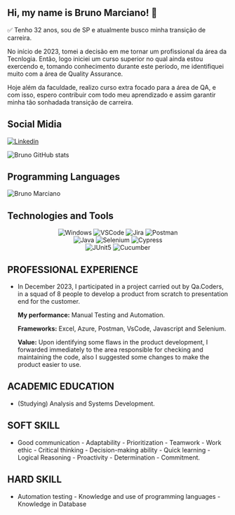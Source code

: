 ## Hi, my name is Bruno Marciano! 👋

✅ Tenho 32 anos, sou de SP e atualmente busco minha transição de carreira. 

No início de 2023, tomei a decisão em me tornar um profissional da área da Tecnlogia. Então, logo iniciei um curso superior no qual ainda estou exercendo e, tomando conhecimento 
durante este período, me identifiquei muito com a área de Quality Assurance. 

Hoje além da faculdade, realizo curso extra focado para a área de QA, e com isso, espero contribuir com todo meu aprendizado e assim garantir minha tão sonhadada transição de carreira.

## Social Midia 

[![Linkedin](https://img.shields.io/badge/LinkedIn-0077B5?style=for-the-badge&logo=linkedin&logoColor=white)](https://www.linkedin.com/in/obrunomarciano/) 



![Bruno GitHub stats](https://github-readme-stats.vercel.app/api?username=obrunomarciano&show_icons=true&theme=transparent)

## Programming Languages

![Bruno Marciano](https://github-readme-stats.vercel.app/api/top-langs/?username=obrunomarciano&langs_count=8&theme=dark)

## Technologies and Tools

<div align="center">

<img alt="Windows" src="https://img.shields.io/badge/Windows-0078D6?style=for-the-badge&logo=windows&logoColor=white" />


<img alt="VSCode" src="https://img.shields.io/badge/Visual_Studio_Code-0078D4?style=for-the-badge&logo=visual%20studio%20code&logoColor=white" />

<img alt="Jira" src="https://img.shields.io/badge/Jira-0052CC?style=for-the-badge&logo=Jira&log" />

<img alt="Postman" src="https://img.shields.io/badge/Postman-FF6C37.svg?style=for-the-badge&logo=Postman&logoColor=white" />

<br>

<img alt="Java" src="https://img.shields.io/badge/Java-000?style=for-the-badge&logo=java" />

<img alt="Selenium" src="https://img.shields.io/badge/Selenium-43B02A.svg?style=for-the-badge&logo=Selenium&logoColor=white" />

<img alt="Cypress" src="https://img.shields.io/badge/Cypress-17202C.svg?style=for-the-badge&logo=Cypress&logoColor=white" />

<br>

<img alt="JUnit5" src="https://img.shields.io/badge/JUnit5-25A162.svg?style=for-the-badge&logo=JUnit5&logoColor=white" />

<img alt="Cucumber" src="https://img.shields.io/badge/Cucumber-23D96C.svg?style=for-the-badge&logo=Cucumber&logoColor=white" />

</div>


## PROFESSIONAL EXPERIENCE
* In December 2023, I participated in a project carried out by Qa.Coders, in a squad of 8 people to develop a product from scratch to presentation end for the customer.

  **My performance:** Manual Testing and Automation.

  **Frameworks:** Excel, Azure, Postman, VsCode, Javascript and
  Selenium.

  **Value:** Upon identifying some flaws in the product development, I forwarded
  immediately to the area responsible for checking and maintaining the code, also
  I suggested some changes to make the product easier to use.

## ACADEMIC EDUCATION
* (Studying) Analysis and Systems Development.

## SOFT SKILL
* Good communication - Adaptability - Prioritization - Teamwork - Work ethic - Critical thinking - Decision-making ability - Quick learning - Logical Reasoning - Proactivity - Determination - Commitment.


## HARD SKILL
* Automation testing - Knowledge and use of programming languages ​​- Knowledge in Database
